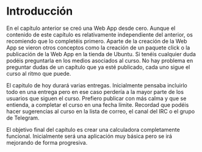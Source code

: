 # Introducción
En el capítulo anterior se creó una Web App desde cero. Aunque el contenido de este capítulo es relativamente independiente del anterior, os recomiendo que lo completéis primero. Aparte de la creación de la Web App se vieron otros conceptos como la creación de un paquete click o la publicación de la Web App en la tienda de Ubuntu. Si tenéis cualquier duda podéis preguntarla en los medios asociados al curso. No hay problema en preguntar dudas de un capítulo que ya esté publicado, cada uno sigue el curso al ritmo que puede.

El capitulo de hoy durará varias entregas. Inicialmente pensaba incluirlo todo en una entrega pero en ese caso perdería a la mayor parte de los usuarios que siguen el curso. Prefiero publicar con más calma y que se entienda, a completar el curso en una fecha límite. Recordad que podéis hacer sugerencias al curso en la lista de correo, el canal del IRC o el grupo de Telegram.

El objetivo final del capítulo es crear una calculadora completamente funcional. Inicialmente será una aplicación muy básica pero se irá mejorando de forma progresiva.
